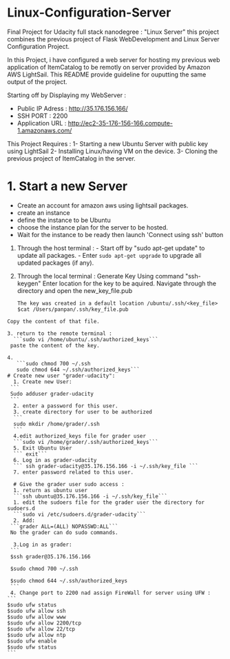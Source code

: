 # Linux-Configuration-Server
Final Project for Udacity full stack nanodegree : "Linux Server"
this project combines the previous project of Flask WebDevelopment and Linux Server Configuration Project.

In this Project, i have configured a web server for hosting my previous web application of ItemCatalog to be remotly on server provided by Amazon AWS LightSail. This README provide guideline for ouputting the same output of the project.

Starting off by Displaying my WebServer : 
  - Public IP Adress : http://35.176.156.166/
  - SSH PORT : 2200
  - Application URL : http://ec2-35-176-156-166.compute-1.amazonaws.com/

This Project Requires : 
  1- Starting a new Ubuntu Server with public key using LightSail
  2- Installing Linux/having VM on the device.
  3- Cloning the previous project of ItemCatalog in the server.

# 1. Start a new Server
  - Create an account for amazon aws using lightsail packages.
  - create an instance
  - define the instance to be Ubuntu
  - choose the instance plan for the server to be hosted.
  - Wait for the instance to be ready then launch 'Connect using ssh' button
  1. Through the host terminal :
    - Start off by "sudo apt-get update" to update all packages.
    - Enter ```sudo apt-get upgrade``` to upgrade all updated packages (if any).
  2. Through the local terminal :
    Generate Key Using command "ssh-keygen"
    Enter location for the key to be aquired.
    Navigate through the directory and open the new_key_file.pub
    
      ```
      The key was created in a default location /ubuntu/.ssh/<key_file>
      $cat /Users/panpan/.ssh/key_file.pub
      ```
      
    Copy the content of that file.
    
    3. return to the remote terminal : 
      ```sudo vi /home/ubuntu/.ssh/authorized_keys```
     paste the content of the key.
     
    4. 
       ```sudo chmod 700 ~/.ssh
       sudo chmod 644 ~/.ssh/authorized_keys```
    # Create new user "grader-udacity":
      1. Create new User: 
     ```
     Sudo adduser grader-udacity
     ```
      2. enter a password for this user.
      3. create directory for user to be authorized
      ```
      sudo mkdir /home/grader/.ssh
      ```
      4.edit authorized_keys file for grader user
      ```sudo vi /home/grader/.ssh/authorized_keys```
      5. Exit Ubuntu User 
      ``` exit```
      6. Log in as grader-udacity
      ``` ssh grader-udacity@35.176.156.166 -i ~/.ssh/key_file ```
      7. enter password related to this user.
      
      # Give the grader user sudo access :
      1. return as ubuntu user
      ```ssh ubuntu@35.176.156.166 -i ~/.ssh/key_file```
      1. edit the sudoers file for the grader user the directory for sudoers.d
      ```sudo vi /etc/sudoers.d/grader-udacity```
      2. Add:
     ```grader ALL=(ALL) NOPASSWD:ALL```
     No the grader can do sudo commands.
     
      3.Log in as grader:
     ```      
     $ssh grader@35.176.156.166

     $sudo chmod 700 ~/.ssh

     $sudo chmod 644 ~/.ssh/authorized_keys
     ```
     4. Change port to 2200 nad assign FireWall for server using UFW : 
    ```   
    $sudo ufw status
    $sudo ufw allow ssh
    $sudo ufw allow www
    $sudo ufw allow 2200/tcp
    $sudo ufw allow 22/tcp
    $sudo ufw allow ntp
    $sudo ufw enable
    $sudo ufw status
    ```
     
     
    
  
